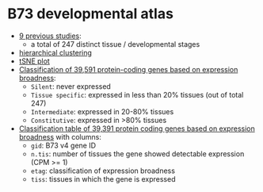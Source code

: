 # B73 developmental atlas

- [9 previous studies](00.studies.tsv):
  - a total of 247 distinct tissue / developmental stages
- [hierarchical clustering](data/11_qc/rnc01/21.cpm.hclust.pdf)
- [tSNE plot](25.tsne.pdf)
- [Classification of 39,591 protein-coding genes based on expression broadness](31.tis.expression.pdf):
  - `Silent`: never expressed
  - `Tissue specific`: expressed in less than 20% tissues (out of total 247)
  - `Intermediate`: expressed in 20-80% tissues
  - `Constitutive`: expressed in >80% tissues
- [Classification table of 39,391 protein coding genes based on expression broadness](30.tis.expression.tsv.gz) with columns:
  - `gid`: B73 v4 gene ID
  - `n.tis`: number of tissues the gene showed detectable expression (CPM >= 1)
  - `etag`: classification of expression broadness
  - `tiss`: tissues in which the gene is expressed